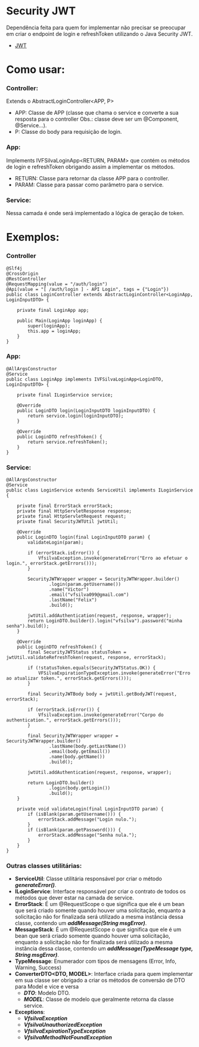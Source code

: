 # Security JWT
Dependência feita para quem for implementar não precisar se preocupar
em criar o endpoint de login e refreshToken utilizando o Java Security JWT.

- [JWT](https://jwt.io/)

# Como usar:
### Controller:
Extends o AbstractLoginController<APP, P>
- APP: Classe de APP (classe que chama o service e converte a sua resposta para o controller 
  Obs.: classe deve ser um @Component, @Service…).
- P: Classe do body para requisição de login.

### App:
Implements IVFSilvaLoginApp<RETURN, PARAM> que contém os métodos de login e refreshToken obrigando assim a implementar os métodos.
- RETURN: Classe para retornar da classe APP para o controller.
- PARAM: Classe para passar como parâmetro para o service.

### Service:
Nessa camada é onde será implementado a lógica de geração de token.

# Exemplos: 
### Controller

```
@Slf4j
@CrossOrigin
@RestController
@RequestMapping(value = "/auth/login")
@Api(value = "[ /auth/login ] - API Login", tags = {"Login"})
public class LoginController extends AbstractLoginController<LoginApp, LoginInputDTO> {

    private final LoginApp app;

    public Main(LoginApp loginApp) {
        super(loginApp);
        this.app = loginApp;
    }
}
```
### App:
```
@AllArgsConstructor
@Service
public class LoginApp implements IVFSilvaLoginApp<LoginDTO, LoginInputDTO> {

    private final ILoginService service;

    @Override
    public LoginDTO login(LoginInputDTO loginInputDTO) {
        return service.login(loginInputDTO);
    }

    @Override
    public LoginDTO refreshToken() {
        return service.refreshToken();
    }
}
```
### Service:
```
@AllArgsConstructor
@Service
public class LoginService extends ServiceUtil implements ILoginService {

    private final ErrorStack errorStack;
    private final HttpServletResponse response;
    private final HttpServletRequest request;
    private final SecurityJWTUtil jwtUtil;

    @Override
    public LoginDTO login(final LoginInputDTO param) {
        validateLogin(param);

        if (errorStack.isError()) {
            VfsilvaException.invoke(generateError("Erro ao efetuar o login.", errorStack.getErrors()));
        }

        SecurityJWTWrapper wrapper = SecurityJWTWrapper.builder()
                .login(param.getUsername())
                .name("Victor")
                .email("vfsilva099@gmail.com")
                .lastName("Felix")
                .build();

        jwtUtil.addAuthentication(request, response, wrapper);
        return LoginDTO.builder().login("vfsilva").password("minha senha").build();
    }

    @Override
    public LoginDTO refreshToken() {
        final SecurityJWTStatus statusToken = jwtUtil.validateRefreshToken(request, response, errorStack);

        if (!statusToken.equals(SecurityJWTStatus.OK)) {
            VFSilvaExpirationTypeException.invoke(generateError("Erro ao atualizar token.", errorStack.getErrors()));
        }

        final SecurityJWTBody body = jwtUtil.getBodyJWT(request, errorStack);

        if (errorStack.isError()) {
            VfsilvaException.invoke(generateError("Corpo do authentication.", errorStack.getErrors()));
        }

        final SecurityJWTWrapper wrapper = SecurityJWTWrapper.builder()
                .lastName(body.getLastName())
                .email(body.getEmail())
                .name(body.getName())
                .build();

        jwtUtil.addAuthentication(request, response, wrapper);

        return LoginDTO.builder()
                .login(body.getLogin())
                .build();
    }

    private void validateLogin(final LoginInputDTO param) {
        if (isBlank(param.getUsername())) {
            errorStack.addMessage("Login nulo.");
        }
        if (isBlank(param.getPassword())) {
            errorStack.addMessage("Senha nula.");
        }
    }
}
```

### Outras classes utilitárias:
- **ServiceUtil**: Classe utilitária responsável por criar o método ***generateError()***.
- **ILoginService**: Interface responsável por criar o contrato de todos os métodos que dever estar na camada de service.
- **ErrorStack**: É um @RequestScope o que significa que ele é um bean que será criado somente quando houver uma solicitação,
  enquanto a solicitação não for finalizada será utilizado a mesma instância dessa classe, contendo um ***addMessage(String msgError)***. 
- **MessageStack**: É um @RequestScope o que significa que ele é um bean que será criado somente quando houver uma solicitação,
  enquanto a solicitação não for finalizada será utilizado a mesma instância dessa classe, contendo um ***addMessage(TypeMessage type, String msgError)***.
- **TypeMessage**: Enumerador com tipos de mensagens (Error, Info, Warning, Success)
- **ConverterDTO<DTO, MODEL>**: Interface criada para quem implementar em sua classe ser obrigado a criar os métodos de conversão de DTO para Model e vice e versa
  - ***DTO***: Modelo DTO.
  - ***MODEL***: Classe de modelo que geralmente retorna da classe service.
- **Exceptions**:
  - ***VfsilvaException***
  - ***VfsilvaUnauthorizedException***
  - ***VfsilvaExpirationTypeException***
  - ***VfsilvaMethodNotFoundException***
